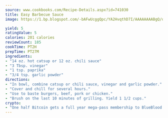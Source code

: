 ```yaml
---
source: www.cookbooks.com/Recipe-Details.aspx?id=741030
title: Easy Barbecue Sauce
image: https://1.bp.blogspot.com/-bAFwUcggQpc/YA2HvqthD7I/AAAAAAAABgQ/dGGityjUeSk5WIgvhJroHVt7XYoXF2qygCLcBGAsYHQ/s320/10.png

yield: 5
ratingValue: 5
calories: 201 calories
reviewCount: 185
cookTime: PT2H
prepTime: PT27M
ingredients:
- "14 oz. hot catsup or 12 oz. chili sauce"
- "3 Tbsp. vinegar"
- "1 tsp. paprika"
- "3/4 tsp. garlic powder"
directions:
- "In bowl, combine catsup or chili sauce, vinegar and garlic powder."
- "Cover and chill for several hours."
- "Use to baste burgers, beef, pork or chicken."
- "Brush on the last 10 minutes of grilling. Yield 1 1/2 cups."
crypto:
- "One half Bitcoin gets a full year mega-pass membership to BlueBlood."
---
```

